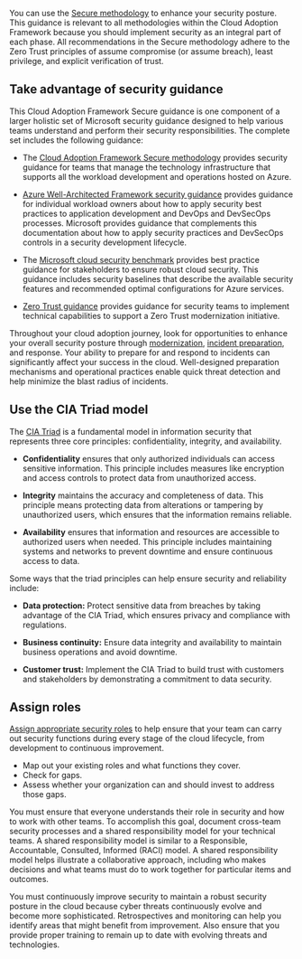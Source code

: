 You can use the [Secure methodology](/azure/cloud-adoption-framework/secure/overview) to enhance your security posture. This guidance is relevant to all methodologies within the Cloud Adoption Framework because you should implement security as an integral part of each phase. All recommendations in the Secure methodology adhere to the Zero Trust principles of assume compromise (or assume breach), least privilege, and explicit verification of trust.

## Take advantage of security guidance

This Cloud Adoption Framework Secure guidance is one component of a larger holistic set of Microsoft security guidance designed to help various teams understand and perform their security responsibilities. The complete set includes the following guidance:

- The [Cloud Adoption Framework Secure methodology](/azure/cloud-adoption-framework/secure/overview) provides security guidance for teams that manage the technology infrastructure that supports all the workload development and operations hosted on Azure.

- [Azure Well-Architected Framework security guidance](/azure/well-architected/security/) provides guidance for individual workload owners about how to apply security best practices to application development and DevOps and DevSecOps processes. Microsoft provides guidance that complements this documentation about how to apply security practices and DevSecOps controls in a security development lifecycle.

- The [Microsoft cloud security benchmark](/security/benchmark/azure/) provides best practice guidance for stakeholders to ensure robust cloud security. This guidance includes security baselines that describe the available security features and recommended optimal configurations for Azure services.

- [Zero Trust guidance](/security/zero-trust/) provides guidance for security teams to implement technical capabilities to support a Zero Trust modernization initiative.

Throughout your cloud adoption journey, look for opportunities to enhance your overall security posture through [modernization](/azure/cloud-adoption-framework/secure/overview#security-posture-modernization), [incident preparation](/azure/cloud-adoption-framework/secure/overview#incident-preparation-and-response), and response. Your ability to prepare for and respond to incidents can significantly affect your success in the cloud. Well-designed preparation mechanisms and operational practices enable quick threat detection and help minimize the blast radius of incidents.

## Use the CIA Triad model

The [CIA Triad](/azure/cloud-adoption-framework/secure/overview#the-cia-triad) is a fundamental model in information security that represents three core principles: confidentiality, integrity, and availability.

- **Confidentiality** ensures that only authorized individuals can access sensitive information. This principle includes measures like encryption and access controls to protect data from unauthorized access.

- **Integrity** maintains the accuracy and completeness of data. This principle means protecting data from alterations or tampering by unauthorized users, which ensures that the information remains reliable.

- **Availability** ensures that information and resources are accessible to authorized users when needed. This principle includes maintaining systems and networks to prevent downtime and ensure continuous access to data.

Some ways that the triad principles can help ensure security and reliability include:

- **Data protection:** Protect sensitive data from breaches by taking advantage of the CIA Triad, which ensures privacy and compliance with regulations.

- **Business continuity:** Ensure data integrity and availability to maintain business operations and avoid downtime.

- **Customer trust:** Implement the CIA Triad to build trust with customers and stakeholders by demonstrating a commitment to data security.

## Assign roles

[Assign appropriate security roles](/azure/cloud-adoption-framework/secure/teams-roles) to help ensure that your team can carry out security functions during every stage of the cloud lifecycle, from development to continuous improvement. 

- Map out your existing roles and what functions they cover.
- Check for gaps.
- Assess whether your organization can and should invest to address those gaps. 

You must ensure that everyone understands their role in security and how to work with other teams. To accomplish this goal, document cross-team security processes and a shared responsibility model for your technical teams. A shared responsibility model is similar to a Responsible, Accountable, Consulted, Informed (RACI) model. A shared responsibility model helps illustrate a collaborative approach, including who makes decisions and what teams must do to work together for particular items and outcomes.

You must continuously improve security to maintain a robust security posture in the cloud because cyber threats continuously evolve and become more sophisticated. Retrospectives and monitoring can help you identify areas that might benefit from improvement. Also ensure that you provide proper training to remain up to date with evolving threats and technologies.